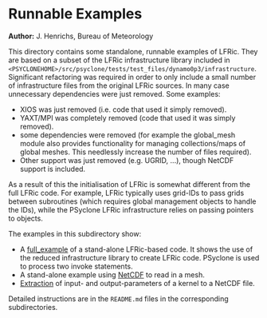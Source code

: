 # Runnable Examples

**Author:** J. Henrichs, Bureau of Meteorology

This directory contains some standalone, runnable examples of LFRic.
They are based on a subset of the LFRic infrastructure library
included in
``<PSYCLONEHOME>/src/psyclone/tests/test_files/dynamo0p3/infrastructure``.
Significant refactoring was required in order to only include a
small number of infrastructure files from the original LFRic sources.
In many case unnecessary dependencies were just removed. Some examples:
- XIOS was just removed (i.e. code that used it simply removed).
- YAXT/MPI was completely removed (code that used it was simply removed).
- some dependencies were removed (for example the global_mesh module
  also provides functionality for managing collections/maps of 
  global meshes. This needlessly increase the number of files required).
- Other support was just removed (e.g. UGRID, ...), though NetCDF
  support is included.

As a result of this the initialisation of LFRic is somewhat different from
the full LFRic code. For example, LFRic typically uses grid-IDs to pass
grids between subroutines (which requires global management objects to handle
the IDs), while the PSyclone LFRic infrastructure relies on passing pointers
to objects.

The examples in this subdirectory show:
- A [full_example](./full_example) of a stand-alone LFRic-based code. It
  shows the use of the reduced infrastructure library to create LFRic code.
  PSyclone is used to process two invoke statements.
- A stand-alone example using [NetCDF](./full_example_netcdf) to read
  in a mesh.
- [Extraction](./full_example_extract) of input- and output-parameters
  of a kernel to a NetCDF file.

Detailed instructions are in the ``README.md`` files in the corresponding
subdirectories.

<!--
## Licence

-----------------------------------------------------------------------------

BSD 3-Clause License

Copyright (c) 2021, Science and Technology Facilities Council.
All rights reserved.

Redistribution and use in source and binary forms, with or without
modification, are permitted provided that the following conditions are met:

* Redistributions of source code must retain the above copyright notice, this
  list of conditions and the following disclaimer.

* Redistributions in binary form must reproduce the above copyright notice,
  this list of conditions and the following disclaimer in the documentation
  and/or other materials provided with the distribution.

* Neither the name of the copyright holder nor the names of its
  contributors may be used to endorse or promote products derived from
  this software without specific prior written permission.

THIS SOFTWARE IS PROVIDED BY THE COPYRIGHT HOLDERS AND CONTRIBUTORS
"AS IS" AND ANY EXPRESS OR IMPLIED WARRANTIES, INCLUDING, BUT NOT
LIMITED TO, THE IMPLIED WARRANTIES OF MERCHANTABILITY AND FITNESS
FOR A PARTICULAR PURPOSE ARE DISCLAIMED. IN NO EVENT SHALL THE
COPYRIGHT HOLDER OR CONTRIBUTORS BE LIABLE FOR ANY DIRECT, INDIRECT,
INCIDENTAL, SPECIAL, EXEMPLARY, OR CONSEQUENTIAL DAMAGES (INCLUDING,
BUT NOT LIMITED TO, PROCUREMENT OF SUBSTITUTE GOODS OR SERVICES;
LOSS OF USE, DATA, OR PROFITS; OR BUSINESS INTERRUPTION) HOWEVER
CAUSED AND ON ANY THEORY OF LIABILITY, WHETHER IN CONTRACT, STRICT
LIABILITY, OR TORT (INCLUDING NEGLIGENCE OR OTHERWISE) ARISING IN
ANY WAY OUT OF THE USE OF THIS SOFTWARE, EVEN IF ADVISED OF THE
POSSIBILITY OF SUCH DAMAGE.

------------------------------------------------------------------------------
-->
